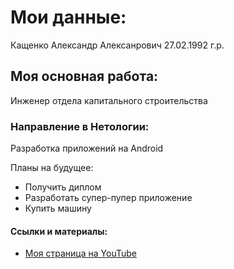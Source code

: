 # Мои данные:
Кащенко Александр Алексанрович 27.02.1992 г.р.
## Моя основная работа:
Инженер отдела капитального строительства
### Направление в Нетологии:
Разработка приложений на Android

Планы на будущее:

- Получить диплом
- Разработать супер-пупер приложение
- Купить машину
#### Ссылки и материалы:
- [Моя страница на YouTube](https://www.youtube.com/c/AsotAsotov/about)


